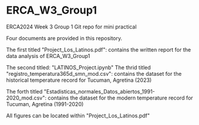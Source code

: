 # ERCA_W3_Group1
ERCA2024 Week 3 Group 1 Git repo for mini practical

Four documents are provided in this repository.

The first titled "Project_Los_Latinos.pdf":
    contains the written report for the data analysis of ERCA_W3_Group1

The second titled: "LATINOS_Project.ipynb"
The thrid titled "registro_temperatura365d_smn_mod.csv":
    contains the dataset for the historical temperature record for Tucuman, Agretina (2023)

The forth titled "Estadisticas_normales_Datos_abiertos_1991-2020_mod.csv":
    contains the dataset for the modern temperature record for Tucuman, Agretina (1991-2020)
    
All figures can be located within "Project_Los_Latinos.pdf"
